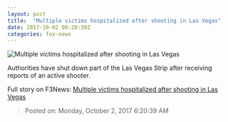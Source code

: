 ```yaml
---
layout: post
title:  "Multiple victims hospitalized after shooting in Las Vegas"
date: 2017-10-02 06:20:39Z
categories: fox-news
---
```


![Multiple victims hospitalized after shooting in Las Vegas](http://www.foxnews.com/content/dam/fox-news/logo/og-fn-foxnews.jpg)

Authorities have shut down part of the Las Vegas Strip after receiving reports of an active shooter.


Full story on F3News: [Multiple victims hospitalized after shooting in Las Vegas](http://www.f3nws.com/n/RhyKmC)

> Posted on: Monday, October 2, 2017 6:20:39 AM
